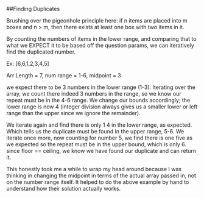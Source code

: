 ##Finding Duplicates

Brushing over the pigeonhole principle here: if n items are placed
into m boxes and n > m, then there exists at least one box with two items
in it.

By counting the numbers of items in the lower range, and comparing that
to what we EXPECT it to be based off the question params, we can
iteratively find the duplicated number.

Ex: [6,6,1,2,3,4,5]

Arr Length = 7, num range = 1-6, midpoint = 3

we expect there to be 3 numbers in the lower range (1-3). Iterating over the array, we count there indeed 3 numbers in the range, so we know our repeat must be in the 4-6 range. We change our bounds accordingly; the lower range is now 4 (integer division always gives us a smaller lower or left range than the upper since we ignore the remainder).

We iterate again and find there is only 1 4 in the lower range, as expected. Which tells us the duplicate must be found in the upper range, 5-6. We iterate once more, now counting for number 5, we find there is one five as we expected so the repeat must be in the upper bound, which is only 6. since floor == ceiling, we know we have found our duplicate and can return it.

This honestly took me a while to wrap my head around because I was thinking in changing the midpoint in terms of the actual array passed in, not on the number range itself. It helped to do the above example by hand to understand how their solution actually works.
